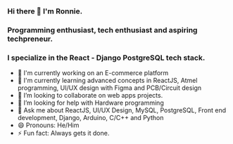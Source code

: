 ### Hi there 👋 I'm Ronnie.
### Programming enthusiast, tech enthusiast and aspiring techpreneur.
### I specialize in the React - Django PostgreSQL tech stack. 

- 🔭 I'm currently working on an E-commerce platform
- 🌱 I'm currently learning advanced concepts in ReactJS, Atmel programming, UI/UX design with Figma and PCB/Circuit design
- 👯 I’m looking to collaborate on web apps projects.
- 🤔 I’m looking for help with Hardware programming
- 💬 Ask me about ReactJS, UI/UX Design, MySQL, PostgreSQL, Front end development, Django, Arduino, C/C++ and Python
- 😄 Pronouns: He/Him
- ⚡ Fun fact: Always gets it done.



<!--- 📫 How to reach me:<ul><li href="https://twitter.com/Ronnie_Leon_">Twitter</li> <li href="https://www.linkedin.com/in/ronnie-leon-b602a9186/">LinkedIn</li><ul>-->
